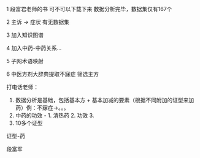 1 段富君老师的书 可不可以下载下来 数据分析完毕，数据集仅有167个

2 主诉 -> 症状 有无数据集 

3 加入知识图谱 

4 加入中药-中药关系...

5 子网术语映射

6 中医方剂大辞典提取不寐症 筛选主方

打电话老师：

1. 数据分析是基础，包括基本方 + 基本加减的要素（根据不同附加的证型来加药）例：不寐症->。。。
2. 中药的功效 - 1. 清热药 2. 功效 3. 
3. 10多个证型

证型-药

段富军


